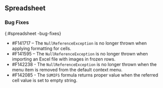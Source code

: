 ## Spreadsheet

### Bug Fixes
{:#spreadsheet -bug-fixes}

* \#F141717 – The `NullReferenceException` is no longer thrown when applying formatting for cells.
* \#F141595 – The `NullReferenceException` is no longer thrown when importing an Excel file with images in frozen rows.
* \#F142238 - The `NullReferenceException` is no longer thrown when the menu item is removed from the default context menu.
* \#F142085 - The `SUMIFS` formula returns proper value when the referred cell value is set to empty string.
